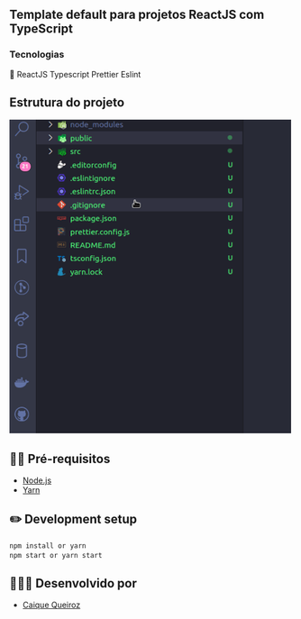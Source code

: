##  Template default para projetos ReactJS com TypeScript

###  Tecnologias
:rocket: ReactJS Typescript Prettier Eslint

## Estrutura do projeto
  <img src="img/structure.gif" alt="drawing" width="500" />

## ✋🏻 Pré-requisitos

- [Node.js](https://nodejs.org/en/)
- [Yarn](https://yarnpkg.com/pt-BR/docs/install)

## :pencil2: Development setup
```sh
npm install or yarn
npm start or yarn start
```

## 👨🏼‍💻 Desenvolvido por

- [Caique Queiroz](https://github.com/clqueiroz)
